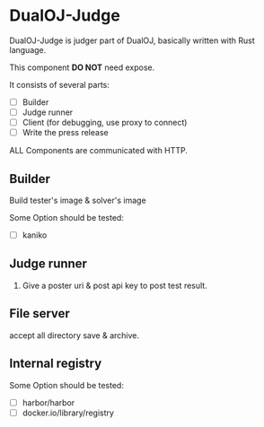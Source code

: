 # DualOJ-Judge

DualOJ-Judge is judger part of DualOJ, basically written with Rust language.

This component **DO NOT** need expose.

It consists of several parts:

- [ ] Builder
- [ ] Judge runner
- [ ] Client (for debugging, use proxy to connect)
- [ ] Write the press release

ALL Components are communicated with HTTP.

## Builder

Build tester's image & solver's image

Some Option should be tested:

- [ ] kaniko

## Judge runner

1. Give a poster uri & post api key to post test result.

## File server

accept all directory save & archive.

## Internal registry

Some Option should be tested:

- [ ] harbor/harbor
- [ ] docker.io/library/registry
